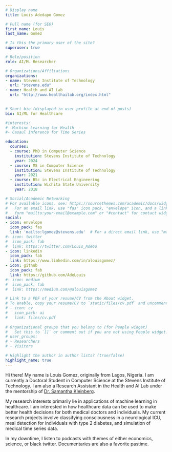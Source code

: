 ```yaml
---
# Display name
title: Louis Adedapo Gomez

# Full name (for SEO)
first_name: Louis
last_name: Gomez

# Is this the primary user of the site?
superuser: true

# Role/position
role: AI/ML Researcher

# Organizations/Affiliations
organizations:
- name: Stevens Institute of Technology
  url: "stevens.edu"
- name: Health and AI Lab
  url: "http://www.healthailab.org/index.html"
  

# Short bio (displayed in user profile at end of posts)
bio: AI/ML for Healthcare

#interests:
#- Machine Learning for Health
#- Casaul Inference for Time Series

education:
  courses:
  - course: PhD in Computer Science
    institution: Stevens Institute of Technology
    year: 2024
  - course: MS in Computer Science
    institution: Stevens Institute of Technology
    year: 2021
  - course: BSc in Electrical Engineering
    institution: Wichita State University
    year: 2018

# Social/Academic Networking
# For available icons, see: https://sourcethemes.com/academic/docs/widgets/#icons
#   For an email link, use "fas" icon pack, "envelope" icon, and a link in the
#   form "mailto:your-email@example.com" or "#contact" for contact widget.
social:
- icon: envelope
  icon_pack: fas
  link: 'mailto:lgomez@stevens.edu'  # For a direct email link, use "mailto:lgomez@stevens.edu".
#- icon: twitter
#  icon_pack: fab
#  link: https://twitter.com/Louis_AdeGo
- icon: linkedin
  icon_pack: fab
  link: https://www.linkedin.com/in/alouisgomez/
- icon: github
  icon_pack: fab
  link: https://github.com/AdeLouis
#- icon: medium
#  icon_pack: fab
#  link: https://medium.com/@alouisgomez

# Link to a PDF of your resume/CV from the About widget.
# To enable, copy your resume/CV to `static/files/cv.pdf` and uncomment the lines below.  
# - icon: cv
#   icon_pack: ai
#   link: files/cv.pdf
  
# Organizational groups that you belong to (for People widget)
#   Set this to `[]` or comment out if you are not using People widget.  
# user_groups:
# - Researchers
# - Visitors

# Highlight the author in author lists? (true/false)
highlight_name: true
---
```


Hi there! My name is Louis Gomez, originally from Lagos, Nigeria. I am currently a Doctoral Student in Computer Science at the Stevens Institute of Technology. I am also a Research Assistant in the Health and AI Lab under the mentorship of [Dr. Samantha Kleinberg](http://www.skleinberg.org/).

My research interests primarily lie in applications of machine learning in healthcare. I am interested in how healthcare data can be used to make better health decisions for both medical doctors and individuals. My current research projects involve classifying consciousness in a neurological ICU, meal detection for individuals with type 2 diabetes, and simulation of medical time series data.

In my downtime, I listen to podcasts with themes of either economics, science, or black twitter. Documentaries are also a favorite pastime.

